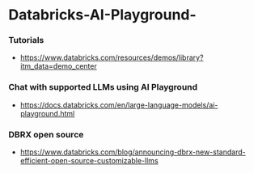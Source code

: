 # Databricks-AI-Playground-

### Tutorials
- https://www.databricks.com/resources/demos/library?itm_data=demo_center

### Chat with supported LLMs using AI Playground
- https://docs.databricks.com/en/large-language-models/ai-playground.html

### DBRX open source 
- https://www.databricks.com/blog/announcing-dbrx-new-standard-efficient-open-source-customizable-llms
  
  
